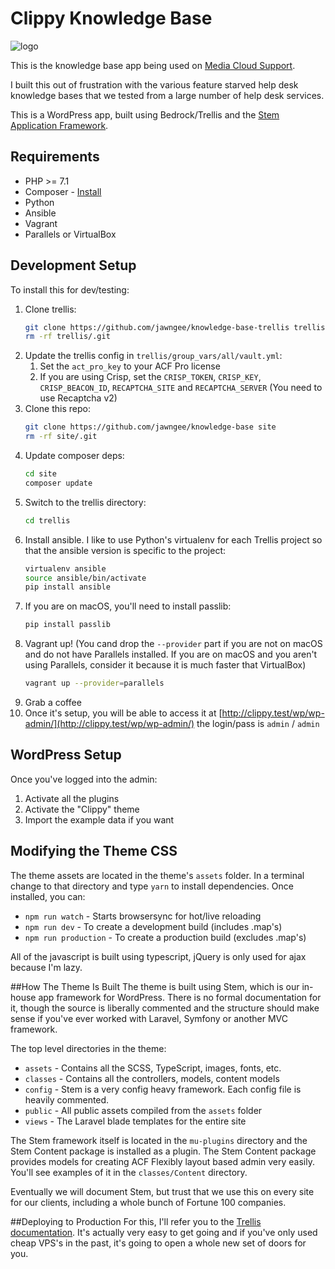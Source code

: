 # Clippy Knowledge Base

![logo](https://encrypted-tbn0.gstatic.com/images?q=tbn:ANd9GcRBbBdtY0iJQNui3bbMXg_gk4n_JDAq7KaxMZPNgLaU21nB5XKh&s)

This is the knowledge base app being used on [Media Cloud Support](https://kb.mediacloud.press/).  

I built this out of frustration with the various feature starved help desk knowledge bases that we tested from a large number of help desk services.

This is a WordPress app, built using Bedrock/Trellis and the [Stem Application Framework](https://github.com/stem-press/stem).

## Requirements

* PHP >= 7.1
* Composer - [Install](https://getcomposer.org/doc/00-intro.md#installation-linux-unix-osx)
* Python
* Ansible
* Vagrant
* Parallels or VirtualBox


## Development Setup
To install this for dev/testing:

1. Clone trellis:
    ```sh
    git clone https://github.com/jawngee/knowledge-base-trellis trellis
    rm -rf trellis/.git
    ```
2. Update the trellis config in `trellis/group_vars/all/vault.yml`:
   1. Set the `act_pro_key` to your ACF Pro license
   2. If you are using Crisp, set the `CRISP_TOKEN`, `CRISP_KEY`, `CRISP_BEACON_ID`, `RECAPTCHA_SITE` and `RECAPTCHA_SERVER` (You need to use Recaptcha v2)
3. Clone this repo:
    ```sh
    git clone https://github.com/jawngee/knowledge-base site
    rm -rf site/.git
    ```
4. Update composer deps:
    ```sh
    cd site
    composer update
    ```
5. Switch to the trellis directory:
    ```sh
    cd trellis
    ```
5. Install ansible.  I like to use Python's virtualenv for each Trellis project so that the ansible version is specific to the project:
    ```sh
    virtualenv ansible
    source ansible/bin/activate
    pip install ansible
    ```
6. If you are on macOS, you'll need to install passlib:
   ```sh
   pip install passlib
   ```
7. Vagrant up! (You cand drop the `--provider` part if you are not on macOS and do not have Parallels installed.  If you are on macOS and you aren't using Parallels, consider it because it is much faster that VirtualBox)
   ```sh
   vagrant up --provider=parallels
   ```
8. Grab a coffee
9. Once it's setup, you will be able to access it at [http://clippy.test/wp/wp-admin/](http://clippy.test/wp/wp-admin/) the login/pass is `admin` / `admin`

## WordPress Setup
Once you've logged into the admin:

1. Activate all the plugins
2. Activate the "Clippy" theme
3. Import the example data if you want

## Modifying the Theme CSS
The theme assets are located in the theme's `assets` folder.  In a terminal change to that directory and type `yarn` to install dependencies.  Once installed, you can:

* `npm run watch` - Starts browsersync for hot/live reloading
* `npm run dev` - To create a development build (includes .map's)
* `npm run production` - To create a production build (excludes .map's)

All of the javascript is built using typescript, jQuery is only used for ajax because I'm lazy.

##How The Theme Is Built
The theme is built using Stem, which is our in-house app framework for WordPress.  There is no formal documentation for it, though the source is liberally commented and the structure should make sense if you've ever worked with Laravel, Symfony or another MVC framework.

The top level directories in the theme:

* `assets` - Contains all the SCSS, TypeScript, images, fonts, etc.
* `classes` - Contains all the controllers, models, content models
* `config` - Stem is a very config heavy framework.  Each config file is heavily commented.
* `public` - All public assets compiled from the `assets` folder
* `views` - The Laravel blade templates for the entire site

The Stem framework itself is located in the `mu-plugins` directory and the Stem Content package is installed as a plugin.  The Stem Content package provides models for creating ACF Flexibly layout based admin very easily.  You'll see examples of it in the `classes/Content` directory.

Eventually we will document Stem, but trust that we use this on every site for our clients, including a whole bunch of Fortune 100 companies.

##Deploying to Production
For this, I'll refer you to the [Trellis documentation](https://roots.io/trellis/docs/remote-server-setup/).  It's actually very easy to get going and if you've only used cheap VPS's in the past, it's going to open a whole new set of doors for you.
